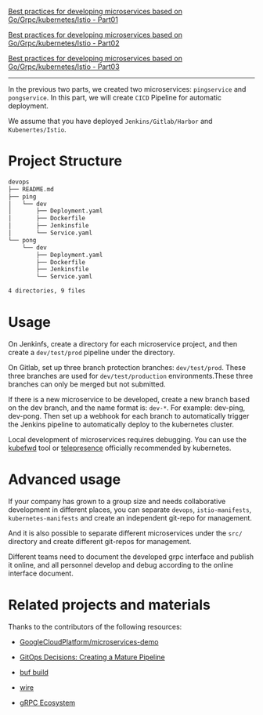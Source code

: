 [Best practices for developing microservices based on Go/Grpc/kubernetes/Istio - Part01](https://github.com/janrs-io/Jgrpc/blob/master/best-practices-for-developing-microservices-based-on-go-grpc-kubernetes-Istio-part01.md "Best practices for developing microservices based on Go/Grpc/kubernetes/Istio - Part01")

[Best practices for developing microservices based on Go/Grpc/kubernetes/Istio - Part02](https://github.com/janrs-io/Jgrpc/blob/master/best-practices-for-developing-microservices-based-on-go-grpc-kubernetes-Istio-part02.md "Best practices for developing microservices based on Go/Grpc/kubernetes/Istio - Part02")

[Best practices for developing microservices based on Go/Grpc/kubernetes/Istio - Part03](https://github.com/janrs-io/Jgrpc/blob/master/best-practices-for-developing-microservices-based-on-go-grpc-kubernetes-Istio-part03.md "Best practices for developing microservices based on Go/Grpc/kubernetes/Istio - Part03")

***

In the previous two parts, we created two microservices: `pingservice` and `pongservice`. In this part, we will
create `CICD` Pipeline for automatic deployment.

We assume that you have deployed `Jenkins/Gitlab/Harbor` and `Kubenertes/Istio`.

# Project Structure

```bash
devops
├── README.md
├── ping
│   └── dev
│       ├── Deployment.yaml
│       ├── Dockerfile
│       ├── Jenkinsfile
│       └── Service.yaml
└── pong
    └── dev
        ├── Deployment.yaml
        ├── Dockerfile
        ├── Jenkinsfile
        └── Service.yaml

4 directories, 9 files
```

# Usage

On Jenkinfs, create a directory for each microservice project, and then create a `dev/test/prod` pipeline under the
directory.

On Gitlab, set up three branch protection branches: `dev/test/prod`. These three branches are used
for `dev/test/production` environments.These three branches can only be merged but not submitted.

If there is a new microservice to be developed, create a new branch based on the dev branch, and the name format
is: `dev-*`. For example: dev-ping, dev-pong.
Then set up a webhook for each branch to automatically trigger the Jenkins pipeline to automatically deploy to the
kubernetes cluster.

Local development of microservices requires debugging. You can use
the [kubefwd](https://github.com/txn2/kubefwd "kubefwd") tool
or [telepresence](https://kubernetes.io/zh-cn/docs/tasks/debug/debug-cluster/local-debugging/ "telepresence") officially
recommended by kubernetes.

# Advanced usage

If your company has grown to a group size and needs collaborative development in different places, you can
separate `devops`, `istio-manifests`, `kubernetes-manifests` and create an independent git-repo for management.

And it is also possible to separate different microservices under the `src/` directory and create different git-repos
for management.

Different teams need to document the developed grpc interface and publish it online, and all personnel develop and debug
according to the online interface document.

# Related projects and materials

Thanks to the contributors of the following resources:

- [GoogleCloudPlatform/microservices-demo](https://github.com/GoogleCloudPlatform/microservices-demo "GoogleCloudPlatform / microservices-demo")

- [GitOps Decisions: Creating a Mature Pipeline](https://blog.container-solutions.com/gitops-decisions "GitOps Decisions: Creating a Mature Pipeline")

- [buf build](https://buf.build/ "buf build")

- [wire](https://github.com/google/wire "wire")

- [gRPC Ecosystem](https://github.com/grpc-ecosystem "gRPC Ecosystem")










